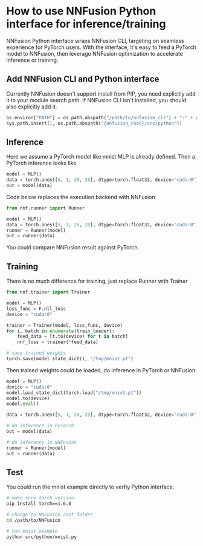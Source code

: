 # How to use NNFusion Python interface for inference/training

NNFusion Python interface wraps NNFusion CLI, targeting on seamless experience for PyTorch users.
With the interface, it's easy to feed a PyTorch model to NNFusion, then leverage NNFusion optimization to accelerate inference or training.

## Add NNFusion CLI and Python interface

Currently NNFusion doesn't support install from PIP, you need explicitly add it to your module search path.
If NNFusion CLI isn't installed, you should also explicitly add it.

```python
os.environ["PATH"] = os.path.abspath("/path/to/nnfusion_cli") + ":" + os.environ["PATH"]
sys.path.insert(1, os.path.abspath("{nnfusion_root}/src/python"))
```

## Inference

Here we assume a PyTorch model like mnist MLP is already defined. Then a PyTorch inference looks like

```python
model = MLP()
data = torch.ones([5, 1, 28, 28], dtype=torch.float32, device="cuda:0")
out = model(data)
```

Code below replaces the execution backend with NNFusion

```python
from nnf.runner import Runner

model = MLP()
data = torch.ones([5, 1, 28, 28], dtype=torch.float32, device="cuda:0")
runner = Runner(model)
out = runner(data)
```

You could compare NNFusion result against PyTorch.

## Training

There is no much difference for training, just replace Runner with Trainer

```python
from nnf.trainer import Trainer

model = MLP()
loss_func = F.nll_loss
device = "cuda:0"

trainer = Trainer(model, loss_func, device)
for i, batch in enumerate(train_loader):
    feed_data = [t.to(device) for t in batch]
    nnf_loss = trainer(*feed_data)

# save trained weights
torch.save(model.state_dict(), "/tmp/mnist.pt")
```

Then trained weights could be loaded, do inference in PyTorch or NNFusion

```python
model = MLP()
device = "cuda:0"
model.load_state_dict(torch.load("/tmp/mnist.pt"))
model.to(device)
model.eval()

data = torch.ones([5, 1, 28, 28], dtype=torch.float32, device="cuda:0")

# do inference in PyTorch
out = model(data)

# do inference in NNFusion
runner = Runner(model)
out = runner(data)
```

## Test

You could run the mnist example directly to verfiy Python interface.

```bash
# make sure torch version
pip install torch==1.6.0

# change to NNFusion root folder
cd /path/to/NNFusion

# run mnist example
python src/python/mnist.py
```
